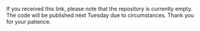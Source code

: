 If you received this link, please note that the repository is currently empty. The code will be published next Tuesday due to circumstances. Thank you for your patience.
